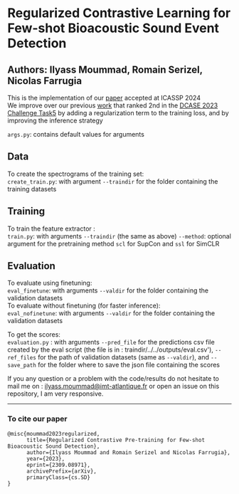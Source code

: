 # Regularized Contrastive Learning for Few-shot Bioacoustic Sound Event Detection
Authors: Ilyass Moummad, Romain Serizel, Nicolas Farrugia
---

This is the implementation of our [paper](https://arxiv.org/abs/2309.08971) accepted at ICASSP 2024\
We improve over our previous [work](https://github.com/ilyassmoummad/dcase23_task5_scl) that ranked 2nd in the [DCASE 2023 Challenge Task5](https://dcase.community/challenge2023/task-few-shot-bioacoustic-event-detection-results) by adding a regularization term to the training loss, and by improving the inference strategy

```args.py```: contains default values for arguments

## Data
To create the spectrograms of the training set:\
```create_train.py```: with argument ```--traindir``` for the folder containing the training datasets

## Training
To train the feature extractor :\
```train.py```: with arguments ```--traindir``` (the same as above)
```--method```: optional argument for the pretraining method ```scl``` for SupCon and ```ssl``` for SimCLR

## Evaluation
To evaluate using finetuning:\
```eval_finetune```: with arguments ```--valdir``` for the folder containing the validation datasets\
To evaluate without finetuning (for faster inference):\
```eval_nofinetune```: with arguments ```--valdir``` for the folder containing the validation datasets

To get the scores:\
```evaluation.py``` : with arguments ```--pred_file``` for the predictions csv file created by the eval script (the file is in : traindir/../../outputs/eval.csv'), ```--ref_files``` for the path of validation datasets (same as ```--valdir```), and ```--save_path``` for the folder where to save the json file containing the scores

If you any question or a problem with the code/results do not hesitate to mail me on : ilyass.moummad@imt-atlantique.fr or open an issue on this repository, I am very responsive.

---
### To cite our paper
```
@misc{moummad2023regularized,
      title={Regularized Contrastive Pre-training for Few-shot Bioacoustic Sound Detection}, 
      author={Ilyass Moummad and Romain Serizel and Nicolas Farrugia},
      year={2023},
      eprint={2309.08971},
      archivePrefix={arXiv},
      primaryClass={cs.SD}
}
```
